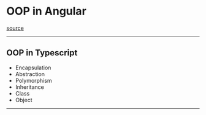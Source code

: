 # OOP in Angular
[source](https://www.youtube.com/watch?v=eGv00I7Uckg&list=PL3aZbxdSiCbNx-4OlJZmb4phJgx_ZbzEd&ab_channel=InterviewHappy)


--- ---

## OOP in Typescript

- Encapsulation
- Abstraction
- Polymorphism
- Inheritance
- Class
- Object

--- ---